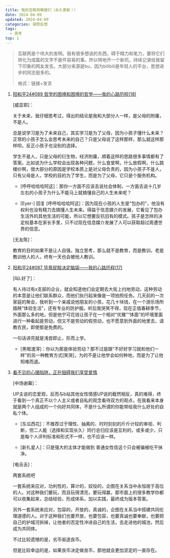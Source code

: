 ```yaml
---
title: 我的互联网嘴替们（永久更新！）
date: 2024-04-09
updated: 2024-04-09
categories: 胡思乱想
tags:
  - 思考
top: 1
---
```


> 互联网是个伟大的发明。我有很多想说的东西，碍于精力和笔力，要将它们转化为成篇的文字不是件容易的事。所以特地开一个新坑，持续记录给我留下印象的网友发言。大部分来源是bu，因为bilibili是年轻人的平台，思想进步的同志挺多的。
>
> 格式：链接+发言

1. [阳和平24#089 哲学的困境和困境的哲学——我的心路历程(18)](https://www.bilibili.com/video/BV1jJ4m1V78J/?spm_id_from=333.1365.list.card_archive.click&vd_source=9fb588099e74c32dc61af1cdeabc448f)

    [威亚耶]：
    
    关于未来，我仔细思考过，得出的结论是我和大部分人一样，是父母的附庸，不是人。

    总是说学习是为了未来自己，其实学习是为了父母，因为小孩子懂什么未来？正常的小孩子怎么会思考未来的自己？只是父母说了这样那样，那么就这样那样呗。反正小孩子也没别的选择。

    学生不是人，只是父母的衍生物，经济附庸，顺着这样的思路很多事情都有了答案。比如说为什么学校会出现各种问题，什么食堂啊，什么放假啊，什么跳楼价啊，很大部分的原因是学校本质上是对父母负责的，因为小孩子不是人，只有父母是人，学校的目的为了学生，而是为了父母，它只是个服务机构。

    - [呼呼哈哈哈阿这]：那你一方面不应该去说社会体制，一方面去说十几岁左右的小孩子为什么不能马上就搞懂自己的人生未来呢？

    - [Eyer-] 回复 [呼呼哈哈哈阿这]：因为现在小孩的人生是"包办的"，他没有权利也没有精力去搞懂人生未来。得益于信息媒介的发展，它看见了包办生活外的其他生活的可能，所以它想要反抗旧有的模式。孩子是怎样的决定权基本在家长手里，只不过现在信息媒介发展了人可以获取超过周遭世界的信息。

    [无友陈]：

    教育的目的如果不是让人自强，独立思考，那么就不是教育，而是教训。老是教训他人的人，终有一天也会被他人教训。

2. [阳和平24#087 毕竟屁股决定脑袋——我的心路历程(17)](https://www.bilibili.com/video/BV1uj421R7u9/?spm_id_from=333.788&vd_source=9fb588099e74c32dc61af1cdeabc448f)

    [叫L好了]：

    有人待过有x支部的企业，就会知道他们会定期去大街上扫地劳动，这种劳动的本意是让他们联系群众，而他们执行起来像是一项拍照任务。几天前的一次家庭的聚会，我听到一个亲戚说他朋友的小孩，花几十块钱，在一个游乐场所插秧“体验生活”，还有专业的防护服。听后我哭笑不得，现在正值春耕季节，外面那么多的地，但是他宁可花钱让孩子在一个相对“优雅”“体面”的坏境里面进行一种看起是劳动，但又不是劳动的假劳动，也不愿意到外面的地里去，请教农民，即使那是免费的。

    一句话讲完就是浅尝即止，形而上学。

    - [黑暗渣滓]：你以为那是体验劳动？那不过是跟“不好好学习就和他们一样”的另一种教育方式[笑哭]，为的不是让他学会如何种地，而是为了让他知难而退。

3. [看不见的心理陷阱，正在阻碍我们享受爱情](https://www.bilibili.com/video/BV1Am41167QQ/?share_source=copy_web&vd_source=333783e2a72bc1c90956c14d985a2256)

    [中场谢幕]：
    
    UP主说的恋爱观，反而与b站其他女性情感UP说的截然相反，真的难得，终于看到一个真正不以个人主义或者自私的观念看待双方的观点，在我看来本身就是两个人组成的一个向好共同体，不是什么所谓的你能带给我什么好处的自私个体。

    - [东瓜西花]：不推荐过于理性、抽离的、时时刻刻的斤斤计较的审视、判断，但二人能（选择和实现长久）同行总归应该是互利的，或多或少，只是每个人评判标准和形式不一样，也不应该一样。

    - [新扎星人]：只是强大的主体才能做到 普通女性信这个只会被骗被吃干抹净。

    [电舌舌]：
    
    两套系统吧

    一套系统来应对，功利性的，算计的，奴役的，企图在关系当中永恒居于高位的人。对这种我们要玩，而且玩得漂亮，要玩得赢，那市面上的很多教学你都可以收集起来，总结经验，形成体系，加以实践，最终成为版本答案。

    另外一套系统来应对，包容的，开放的，真诚的，企图在关系当中搭建共同伦理道德的人。对于这种我们也要开放，也要包容，也要真诚也要奉献，也要把自己的护城河拆掉，让他者的否定性冲进自己的生活，去走进他的城池，然后成为共同体。

    不过比较遗憾的是，劣币驱逐良币。
    
    但是比较幸运的是，如果良币决定做良币，那他就会更加坚定的一直存在。

